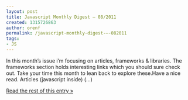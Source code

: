 ```yaml
---
layout: post
title: Javascript Monthly Digest – 08/2011
created: 1315726863
author: orenf
permalink: /javascript-monthly-digest-–-082011
tags:
- JS
---
```

In this month’s issue i’m focusing on articles, frameworks & libraries. The frameworks section holds interesting links which you should sure check out. Take your time this month to lean back to explore these.Have a nice read. Articles (javascript inside) (…)</p><p><a href="http://orizens.com/wp/topics/javascript-monthly-digest-082011/">Read the rest of this entry »</a></p>
